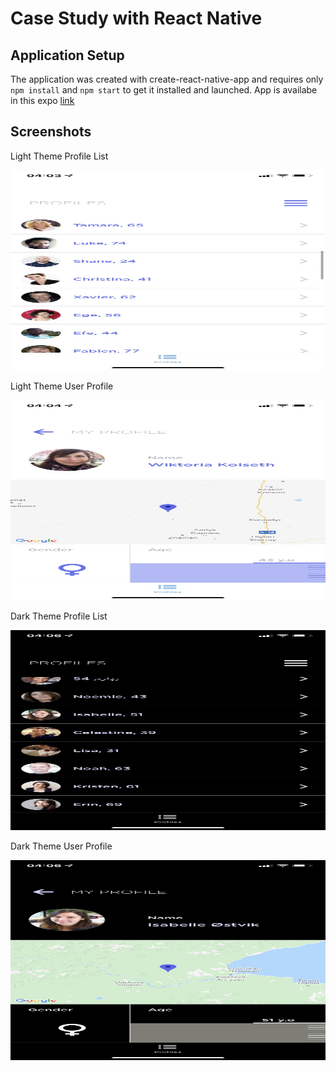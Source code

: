 # Case Study with React Native

## Application Setup

The application was created with create-react-native-app and requires only `npm install` and `npm start` to get it installed and launched.
App is availabe in this expo [link](https://expo.io/@ozkanabd/case-study)

## Screenshots

Light Theme Profile List

<p align="center">
<img src="./assets/images/light-profile-list.png" alt="user profile list" width="640px" height=320px>
</p>

Light Theme User Profile

<p align="center">
<img src="./assets/images/light-user-profile.png" alt="user profile" width="640px" height=320px>
</p>

Dark Theme Profile List

<p align="center">
<img src="./assets/images/dark-profile-list.png" alt="user profile list" width="640px" height=320px>
</p>

Dark Theme User Profile

<p align="center">
<img src="./assets/images/dark-user-profile.png" alt="user profile" width="640px" height=320px>
</p>
